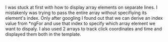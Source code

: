 I was stuck at first with how to display array elements on separate lines. I mistakenly was trying to pass the entire array without specifiying its element's index. Only after googling I found out that we can derive an index value from *ngFor and use that index to specify which array element we want to dispaly. I also used 2 arrays to track click coordinates and time and displayed them both in the template.

